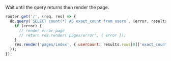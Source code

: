 Wait until the query returns then render the page.

```js
router.get('/', (req, res) => {
  db.query(`SELECT count(*) AS exact_count from users`, (error, results) => {
    if (error) {
      // render error page
      // return res.render('pages/error', { error });
    }
    res.render('pages/index', { userCount: results.rows[0]['exact_count'] });
  });
});
```
